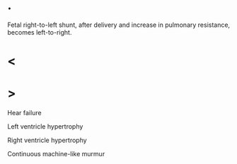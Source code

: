# .

Fetal right-to-left shunt, after delivery and increase in pulmonary resistance, becomes left-to-right.

# <

# >

Hear failure

Left ventricle hypertrophy

Right ventricle hypertrophy

Continuous machine-like murmur
